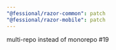 ```yaml
---
"@fessional/razor-common": patch
"@fessional/razor-mobile": patch
---
```


multi-repo instead of monorepo #19
